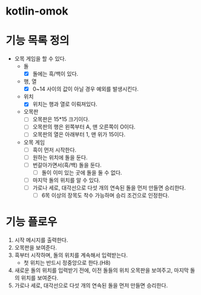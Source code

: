 # kotlin-omok

# 기능 목록 정의

- 오목 게임을 할 수 있다.
    - 돌
        - [x] 돌에는 흑/백이 있다.
    - 행, 열
        - [x] 0~14 사이의 값이 아닐 경우 예외를 발생시킨다.
    - 위치
        - [x] 위치는 행과 열로 이뤄져있다.
    - 오목판
        - [ ] 오목판은 15*15 크기이다.
        - [ ] 오목판의 행은 왼쪽부터 A, 맨 오른쪽이 O이다.
        - [ ] 오목판의 열은 아래부터 1, 맨 위가 15이다.
    - 오목 게임
        - [ ] 흑이 먼저 시작한다.
        - [ ] 원하는 위치에 돌을 둔다.
        - [ ] 번갈아가면서(흑/백) 돌을 둔다.
            - [ ] 돌이 이미 있는 곳에 돌을 둘 수 없다.
        - [ ] 마지막 돌의 위치를 알 수 있다.
        - [ ] 가로나 세로, 대각선으로 다섯 개의 연속된 돌을 먼저 만들면 승리한다.
            - [ ] 6목 이상의 장목도 착수 가능하며 승리 조건으로 인정한다.

# 기능 플로우

1. 시작 메시지를 출력한다.
2. 오목판을 보여준다.
3. 흑부터 시작하며, 돌의 위치를 계속해서 입력받는다.
    - 첫 위치는 반드시 정중앙으로 한다.(H8)
4. 새로운 돌의 위치를 입력받기 전에, 이전 돌들의 위치 오목판을 보여주고, 마지막 돌의 위치를 보여준다.
5. 가로나 세로, 대각선으로 다섯 개의 연속된 돌을 먼저 만들면 승리한다.